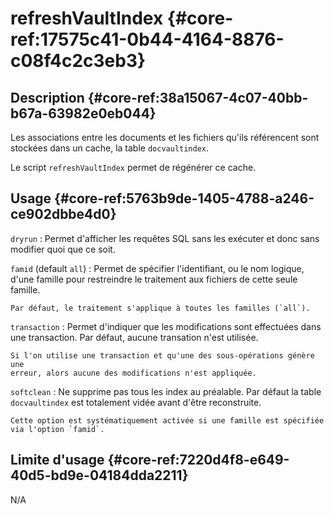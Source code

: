 # refreshVaultIndex {#core-ref:17575c41-0b44-4164-8876-c08f4c2c3eb3}

## Description {#core-ref:38a15067-4c07-40bb-b67a-63982e0eb044}

Les associations entre les documents et les fichiers qu'ils référencent sont
stockées dans un cache, la table `docvaultindex`.

Le script `refreshVaultIndex` permet de régénérer ce cache.

## Usage {#core-ref:5763b9de-1405-4788-a246-ce902dbbe4d0}

`dryrun` 
:   Permet d'afficher les requêtes SQL sans les exécuter et donc
    sans modifier quoi que ce soit.

`famid` (default `all`)
:   Permet de spécifier l'identifiant, ou le nom logique, d'une famille pour
    restreindre le traitement aux fichiers de cette seule famille.
    
    Par défaut, le traitement s'applique à toutes les familles (`all`).

`transaction` 
:   Permet d'indiquer que les modifications sont effectuées dans une transaction.
    Par défaut, aucune transation n'est utilisée.
    
    Si l'on utilise une transaction et qu'une des sous-opérations génère une
    erreur, alors aucune des modifications n'est appliquée.

`softclean` 
:   Ne supprime pas tous les index au préalable.
    Par défaut la table `docvaultindex` est totalement vidée avant d'être 
    reconstruite.
    
    Cette option est systématiquement activée si une famille est spécifiée
    via l'option `famid`.

## Limite d'usage {#core-ref:7220d4f8-e649-40d5-bd9e-04184dda2211}

N/A
